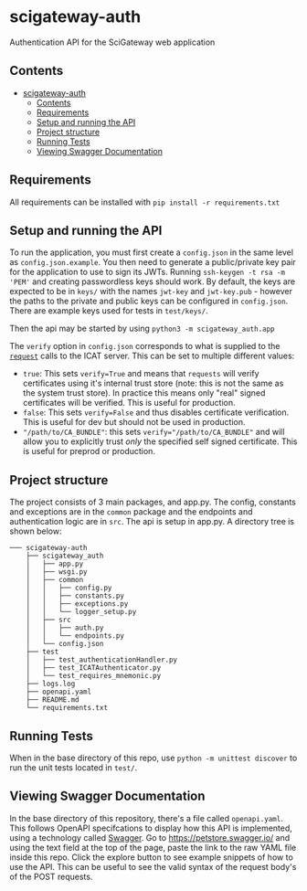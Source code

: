 # scigateway-auth

Authentication API for the SciGateway web application

## Contents

- [scigateway-auth](#scigateway-auth)
  - [Contents](#contents)
  - [Requirements](#requirements)
  - [Setup and running the API](#setup-and-running-the-api)
  - [Project structure](#project-structure)
  - [Running Tests](#running-tests)
  - [Viewing Swagger Documentation](#viewing-swagger-documentation)

## Requirements

All requirements can be installed with `pip install -r requirements.txt`

## Setup and running the API

To run the application, you must first create a `config.json` in the same level as `config.json.example`. You then need to generate a public/private key pair for the application to use to sign its JWTs. Running `ssh-keygen -t rsa -m 'PEM'` and creating passwordless keys should work. By default, the keys are expected to be in `keys/` with the names `jwt-key` and `jwt-key.pub` - however the paths to the private and public keys can be configured in `config.json`. There are example keys used for tests in `test/keys/`.

Then the api may be started by using `python3 -m scigateway_auth.app`

The `verify` option in `config.json` corresponds to what is supplied to the [`request`](https://requests.readthedocs.io/en/master/) calls to the ICAT server. This can be set to multiple different values:

- `true`: This sets `verify=True` and means that `requests` will verify certificates using it's internal trust store (note: this is not the same as the system trust store). In practice this means only "real" signed certificates will be verified. This is useful for production.
- `false`: This sets `verify=False` and thus disables certificate verification. This is useful for dev but should not be used in production.
- `"/path/to/CA_BUNDLE"`: this sets `verify="/path/to/CA_BUNDLE"` and will allow you to explicitly trust _only_ the specified self signed certificate. This is useful for preprod or production.

## Project structure

The project consists of 3 main packages, and app.py. The config, constants and exceptions are in the `common` package and the endpoints and authentication logic are in `src`. The api is setup in app.py. A directory tree is shown below:

```
─── scigateway-auth
    ├── scigateway_auth
    │   ├── app.py
    │   ├── wsgi.py
    │   ├── common
    │   │   ├── config.py
    │   │   ├── constants.py
    │   │   ├── exceptions.py
    │   │   └── logger_setup.py
    │   ├── src
    │   │   ├── auth.py
    │   │   └── endpoints.py
    │   └── config.json
    ├── test
    │   ├── test_authenticationHandler.py
    │   ├── test_ICATAuthenticator.py
    │   └── test_requires_mnemonic.py
    ├── logs.log
    ├── openapi.yaml
    ├── README.md
    └── requirements.txt
```

## Running Tests

When in the base directory of this repo, use `python -m unittest discover` to run the unit tests located in `test/`.

## Viewing Swagger Documentation

In the base directory of this repository, there's a file called `openapi.yaml`. This follows OpenAPI specifcations to display how this API is implemented, using a technology called [Swagger](https://swagger.io/). Go to https://petstore.swagger.io/ and using the text field at the top of the page, paste the link to the raw YAML file inside this repo. Click the explore button to see example snippets of how to use the API. This can be useful to see the valid syntax of the request body's of the POST requests.
